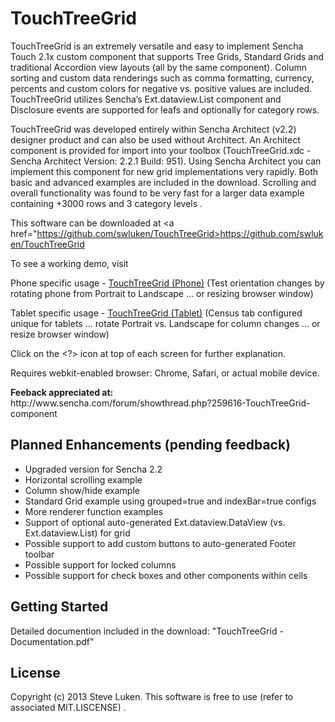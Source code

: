TouchTreeGrid
=============

TouchTreeGrid is an extremely versatile and easy to implement Sencha Touch 2.1x custom 
component that supports Tree Grids, Standard Grids and traditional Accordion view layouts
(all by the same component).  Column sorting and custom data renderings such as comma
formatting, currency, percents and custom colors for negative vs. positive values are included.
TouchTreeGrid utilizes Sencha’s Ext.dataview.List component and Disclosure events are
supported for leafs and optionally for category rows. 

TouchTreeGrid was developed entirely within Sencha Architect (v2.2) designer product and
can also be used without Architect.  An Architect component is provided for import into
your toolbox (TouchTreeGrid.xdc - Sencha Architect Version: 2.2.1 Build: 951).
Using Sencha Architect you can implement this component
for new grid implementations very rapidly.  Both basic and advanced examples are included
in the download.   Scrolling and overall functionality was found to be very fast for a
larger data example containing +3000 rows and 3 category levels .  

This software can be downloaded at <a href="https://github.com/swluken/TouchTreeGrid>https://github.com/swluken/TouchTreeGrid</a>
  

To see a working demo, visit 

Phone specific usage   - <a href="http://www.lincolnwaterfrontrentals.com/Sencha/TouchTreeGrid/app.html?deviceType=Phone">TouchTreeGrid (Phone)</a>
(Test orientation changes by rotating phone from Portrait to Landscape ... or resizing browser window)

Tablet specific usage  - <a href="http://www.lincolnwaterfrontrentals.com/Sencha/TouchTreeGrid/app.html?deviceType=Tablet">TouchTreeGrid (Tablet)</a>
 (Census tab configured unique for tablets ... rotate Portrait vs. Landscape for column changes ... or resize browser window)

Click on the <?> icon at top of each screen for further explanation.

Requires webkit-enabled browser:  Chrome, Safari, or actual mobile device.

<div><b>Feeback appreciated at:</b> </div> http://www.sencha.com/forum/showthread.php?259616-TouchTreeGrid-component

Planned Enhancements (pending feedback)
---------------
- Upgraded version for Sencha 2.2
- Horizontal scrolling example
- Column show/hide example
- Standard Grid example using grouped=true and indexBar=true configs
- More renderer function examples
- Support of optional auto-generated Ext.dataview.DataView (vs. Ext.dataview.List) for grid
- Possible support to add custom buttons to auto-generated Footer toolbar
- Possible support for locked columns
- Possible support for check  boxes and other components within cells

Getting Started
---------------

Detailed documention included in the download:  "TouchTreeGrid - Documentation.pdf"


License
-------

Copyright (c) 2013 Steve Luken. 
This software is free to use (refer to associated MIT.LISCENSE) .
